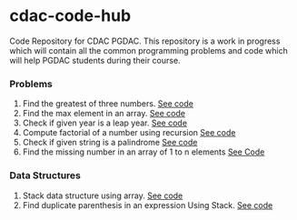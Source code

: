 # cdac-code-hub
Code Repository for CDAC PGDAC.
This repository is a work in progress which will contain all the common programming problems and code which will help PGDAC students during their course.



### Problems
1. Find the greatest of three numbers. [See code](https://github.com/suraj-subramanian/cdac-code-hub/blob/master/problems/max_of_three.cpp)
2. Find the max element in an array. [See code](https://github.com/suraj-subramanian/cdac-code-hub/blob/master/problems/max_of_array.cpp)
3. Check if given year is a leap year. [See code](https://github.com/suraj-subramanian/cdac-code-hub/blob/master/problems/leap_year.cpp)
4. Compute factorial of a number using recursion [See code](https://github.com/suraj-subramanian/cdac-code-hub/blob/master/problems/factorial_recursion.cpp)
5. Check if given string is a palindrome [See code](https://github.com/suraj-subramanian/cdac-code-hub/blob/master/problems/string_palindrome.cpp)
6. Find the missing number in an array of 1 to n elements [See Code](https://github.com/suraj-subramanian/cdac-code-hub/blob/master/problems/missing_number.cpp)
### Data Structures
1. Stack data structure using array. [See code](https://github.com/suraj-subramanian/cdac-code-hub/blob/master/data-structures/stack.cpp)
2. Find duplicate parenthesis in an expression Using Stack. [See code](https://github.com/suraj-subramanian/cdac-code-hub/blob/master/data-structures/Find%20duplicate%20parenthesis%20in%20an%20expression.cpp)
